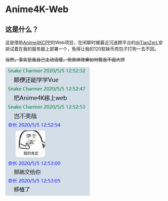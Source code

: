 # Anime4K-Web

## 这是什么？

这是借助[Anime4KCPP](https://github.com/TianZerL/Anime4KCPP)的Web项目，在闲聊时被最近沉迷跨平台的[@TianZerL](https://github.com/TianZerL)安排试着在我的服务器上部署一个，免得让我的120软妹币肉包子打狗一去不回。

~~当然，事实是我自己主动请缨，但具体效果如何暂且不画大饼~~

![翻车现场](Img/QQ截图20200516115432.png)
